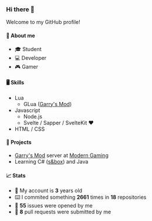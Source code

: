 ### Hi there 👋

Welcome to my GitHub profile!

#### 🧍 About me
- 🎓 Student
- 💻 Developer
- 🎮 Gamer

#### 🖥️ Skills
- Lua
  - GLua ([Garry's Mod](https://store.steampowered.com/app/4000/Garrys_Mod/ "Garry's Mod on Steam"))
- Javascript
  - Node.js
  - Svelte / Sapper / SvelteKit ❤️
- HTML / CSS

#### 🚧 Projects
- [Garry's Mod](https://store.steampowered.com/app/4000/Garrys_Mod/ "Garry's Mod on Steam") server at [Modern Gaming](https://modern-gaming.net/ "Modern Gaming")
- Learning C# ([s&box](https://sbox.facepunch.com/)) and Java

#### 📈 Stats
- 🎂 My account is **3** years old
- ⌨️ I commited something **2661** times in **18** repositories
- 🐛 **55** issues were opened by me
- 🔗 **8** pull requests were submitted by me

